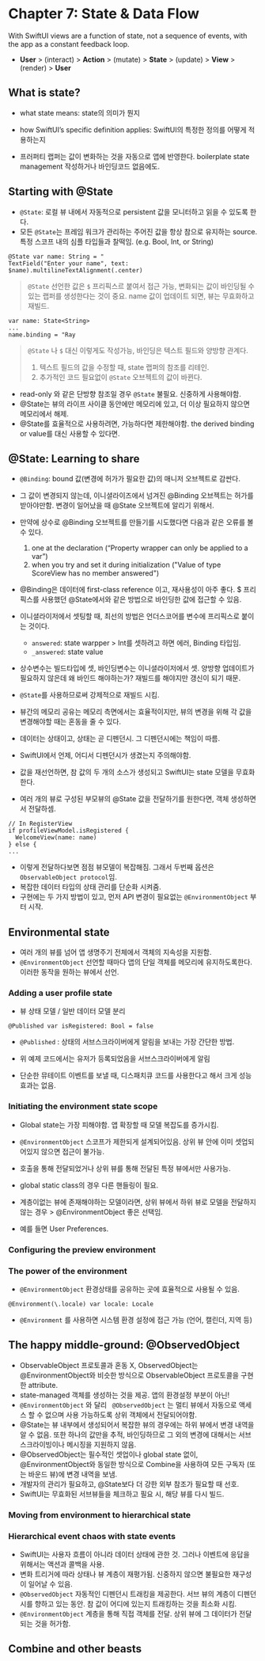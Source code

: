 # Chapter 7: State & Data Flow

With SwiftUI views are a function of state, not a sequence of events, with the app as a constant feedback loop.
- **User** > (interact) > **Action** > (mutate) > **State** > (update) > **View** > (render) > **User**

## What is state?
- what state means: state의 의미가 뭔지
- how SwiftUI’s specific definition applies: SwiftUI의 특정한 정의를 어떻게 적용하는지

- 프러퍼티 랩퍼는 값이 변화하는 것을 자동으로 앱에 반영한다. boilerplate state management 작성하거나 바인딩코드 없음에도.

## Starting with @State
- `@State`: 로컬 뷰 내에서 자동적으로 persistent 값을 모니터하고 읽을 수 있도록 한다.
- 모든 `@State`는 프레임 워크가 관리하는 주어진 값을 항상 참으로 유지하는 source. 특정 스코프 내의 심플 타입들과 찰떡임. (e.g. Bool, Int, or String)

~~~
@State var name: String = "
TextField("Enter your name", text: $name).multilineTextAlignment(.center)
~~~
> `@State` 선언한 값은 `$` 프리픽스르 붙여서 접근 가능, 변화되는 값이 바인딩될 수 있는 랩퍼를 생성한다는 것이 중요.
> name 값이 업데이트 되면, 뷰는 무효화하고 재빌드.

~~~
var name: State<String>
...
name.binding = "Ray
~~~
> `@State` 나 `$` 대신 이렇게도 작성가능, 바인딩은 텍스트 필드와 양방향 관계다.
> 1. 텍스트 필드의 값을 수정할 때, state 랩퍼의 참조를 리테인. 
> 2. 추가적인 코드 필요없이 `@State` 오브젝트의 값이 바뀐다.

- read-only 와 같은 단방향 참조일 경우 `@State` 불필요. 신중하게 사용해야함.
- @State는 뷰의 라이프 사이클 동안에만 메모리에 있고, 더 이상 필요하지 않으면 메모리에서 해제.
- @State를 효율적으로 사용하려면, 가능하다면 제한해야함. the derived binding or value를 대신 사용할 수 있다면.

## @State: Learning to share
- `@Binding`: bound 값(변경에 허가가 필요한 값)의 매니저 오브젝트로 감싼다.
- 그 값이 변경되지 않는데, 이니셜라이즈에서 넘겨진 @Binding 오브젝트는 허가를 받아야만함. 변경이 일어났을 때 @State 오브젝트에 알리기 위해서.
- 만약에 상수로 @Binding 오브젝트를 만들기를 시도했다면 다음과 같은 오류를 볼 수 있다.
  1. one at the declaration (“Property wrapper can only be applied to a var”)
  2. when you try and set it during initialization ("Value of type ScoreView has no member answered")
  
- @Binding은 데이터에 first-class reference 이고, 재사용성이 아주 좋다. $ 프리픽스를 사용했던 @State에서와 같은 방법으로 바인딩한 값에 접근할 수 있음.
- 이니셜라이저에서 셋팅할 때, 최선의 방법은 언더스코어를 변수에 프리픽스로 붙이는 것이다. 
  - `answered`: state warpper > Int를 셋하려고 하면 에러, Binding<Int> 타입임.
  - `_answered`: state value
- 상수변수는 빌드타입에 셋, 바인딩변수는 이니셜라이저에서 셋. 양방향 업데이트가 필요하지 않은데 왜 바인드 해야하는가? 재빌드를 해야지만 갱신이 되기 때문.
- `@State`를 사용하므로써 강제적으로 재빌드 시킴.

- 뷰간의 메모리 공유는 메모리 측면에서는 효율적이지만, 뷰의 변경을 위해 각 값을 변경해야할 때는 혼동을 줄 수 있다. 
- 데이터는 상태이고, 상태는 곧 디펜던시. 그 디펜던시에는 책임이 따름.
- SwiftUI에서 언제, 어디서 디펜던시가 생겼는지 주의해야함.

- 값을 재선언하면, 참 값의 두 개의 소스가 생성되고 SwiftUI는 state 모델을 무효화한다.
- 여러 개의 뷰로 구성된 부모뷰의 @State 값을 전달하기를 원한다면, 객체 생성하면서 전달하셈.
~~~
// In RegisterView
if profileViewModel.isRegistered {
  WelcomeView(name: name)
} else {
...
~~~
- 이렇게 전달하다보면 점점 뷰모델이 복잡해짐. 그래서 두번째 옵션은 `ObservableObject protocol`임.
- 복잡한 데이터 타입의 상태 관리를 단순화 시켜줌.
- 구현에는 두 가지 방법이 있고, 먼저 API 변경이 필요없는 `@EnvironmentObject` 부터 시작.

## Environmental state
- 여러 개의 뷰를 넘어 앱 생명주기 전체에서 객체의 지속성을 지원함.
- `@EnvironmentObject` 선언할 때마다 앱의 단일 객체를 메모리에 유지하도록한다. 이러한 동작을 원하는 뷰에서 선언.

### Adding a user profile state
- 뷰 상태 모델 / 일반 데이터 모델 분리

~~~
@Published var isRegistered: Bool = false
~~~
- `@Published` : 상태의 서브스크라이버에게 알림을 보내는 가장 간단한 방법.
- 위 예제 코드에서는 유저가 등록되었음을 서브스크라이버에게 알림

- 단순한 뮤테이트 이벤트를 보낼 때, 디스패치큐 코드를 사용한다고 해서 크게 성능 효과는 없음.

### Initiating the environment state scope
- Global state는 가장 피해야함. 앱 확장할 때 모델 복잡도를 증가시킴.
- `@EnvironmentObject` 스코프가 제한되게 설계되어있음. 상위 뷰 안에 이미 셋업되어있지 않으면 접근이 불가능.
- 호출을 통해 전달되었거나 상위 뷰를 통해 전달된 특정 뷰에서만 사용가능.
- global static class의 경우 다른 핸들링이 필요.

- 계층이없는 뷰에 존재해야하는 모델이라면, 상위 뷰에서 하위 뷰로 모델을 전달하지 않는 경우 > @EnvironmentObject 좋은 선택임.
- 예를 들면 User Preferences.

### Configuring the preview environment

### The power of the environment
- `@EnvironmentObject` 환경상태를 공유하는 곳에 효율적으로 사용될 수 있음.
~~~
@Environment(\.locale) var locale: Locale
~~~
- `@Environment` 를 사용하면 시스템 환경 설정에 접근 가능 (언어, 캘린더, 지역 등)

## The happy middle-ground: @ObservedObject
- ObservableObject 프로토콜과 혼동 X, ObservedObject는 @EnvironmentObject와 비슷한 방식으로 ObservableObject 프로토콜을 구현한 attribute.
- state-managed 객체를 생성하는 것을 제공. 앱의 환경설정 부분이 아닌!
- `@EnvironmentObject` 와 달리 ` @ObservedObject` 는 멀티 뷰에서 자동으로 액세스 할 수 없으며 사용 가능하도록 상위 객체에서 전달되어야함.
- @State는 뷰 내부에서 생성되어서 복잡한 뷰의 경우에는 하위 뷰에서 변경 내역을 알 수 없음. 또한 하나의 값만을 추적, 바인딩하므로 그 외의 변경에 대해서는 서브스크라이빙이나 메시징을 지원하지 않음.
- @ObservedObject는 필수적인 셋업이나 global state 없이, @EnvironmentObject와 동일한 방식으로 Combine을 사용하여 모든 구독자 (또는 바운드 뷰)에 변경 내역을 보냄.
- 개발자의 관리가 필요하고, @State보다 더 강한 외부 참조가 필요할 때 선호.
- SwiftUI는 무효화된 서브뷰들을 체크하고 필요 시, 해당 뷰를 다시 빌드.

### Moving from environment to hierarchical state
### Hierarchical event chaos with state events
- SwiftUI는 사용자 흐름이 아니라 데이터 상태에 관한 것. 그러나 이벤트에 응답을 위해서는 액션과 콜백을 사용.
- 변화 트리거에 따라 상태나 뷰 계층이 재평가됨. 신중하지 않으면 불필요한 재구성이 일어날 수 있음.
- `@ObservedObject` 자동적인 디펜던시 트래킹을 제공한다. 서브 뷰의 계층이 디펜던시를 향하고 있는 동안. 참 값이 어디에 있는지 트래킹하는 것을 최소화 시킴.
- `@EnvironmentObject` 계층을 통해 직접 객체를 전달. 상위 뷰에 그 데이터가 전달되는 것을 허가함.

## Combine and other beasts



